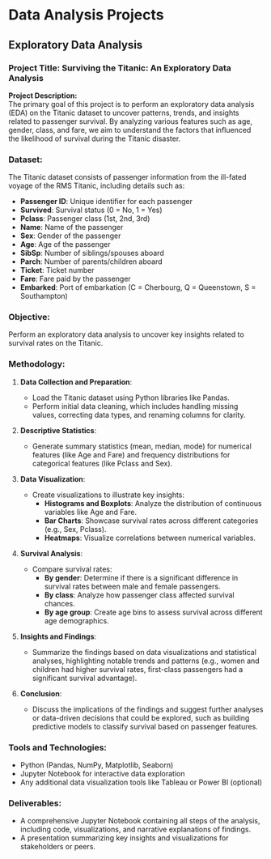 # Data Analysis Projects

## Exploratory Data Analysis

### Project Title: Surviving the Titanic: An Exploratory Data Analysis

**Project Description:**  
The primary goal of this project is to perform an exploratory data analysis (EDA) on the Titanic dataset to uncover patterns, trends, and insights related to passenger survival. By analyzing various features such as age, gender, class, and fare, we aim to understand the factors that influenced the likelihood of survival during the Titanic disaster.

### Dataset:
The Titanic dataset consists of passenger information from the ill-fated voyage of the RMS Titanic, including details such as:
- **Passenger ID**: Unique identifier for each passenger
- **Survived**: Survival status (0 = No, 1 = Yes)
- **Pclass**: Passenger class (1st, 2nd, 3rd)
- **Name**: Name of the passenger
- **Sex**: Gender of the passenger
- **Age**: Age of the passenger
- **SibSp**: Number of siblings/spouses aboard
- **Parch**: Number of parents/children aboard
- **Ticket**: Ticket number
- **Fare**: Fare paid by the passenger
- **Embarked**: Port of embarkation (C = Cherbourg, Q = Queenstown, S = Southampton)

### Objective:
Perform an exploratory data analysis to uncover key insights related to survival rates on the Titanic.

### Methodology:

1. **Data Collection and Preparation**:
   - Load the Titanic dataset using Python libraries like Pandas.
   - Perform initial data cleaning, which includes handling missing values, correcting data types, and renaming columns for clarity.

2. **Descriptive Statistics**:
   - Generate summary statistics (mean, median, mode) for numerical features (like Age and Fare) and frequency distributions for categorical features (like Pclass and Sex).

3. **Data Visualization**:
   - Create visualizations to illustrate key insights:
     - **Histograms and Boxplots**: Analyze the distribution of continuous variables like Age and Fare.
     - **Bar Charts**: Showcase survival rates across different categories (e.g., Sex, Pclass).
     - **Heatmaps**: Visualize correlations between numerical variables.

4. **Survival Analysis**:
   - Compare survival rates:
     - **By gender**: Determine if there is a significant difference in survival rates between male and female passengers.
     - **By class**: Analyze how passenger class affected survival chances.
     - **By age group**: Create age bins to assess survival across different age demographics.

5. **Insights and Findings**:
   - Summarize the findings based on data visualizations and statistical analyses, highlighting notable trends and patterns (e.g., women and children had higher survival rates, first-class passengers had a significant survival advantage).

6. **Conclusion**:
   - Discuss the implications of the findings and suggest further analyses or data-driven decisions that could be explored, such as building predictive models to classify survival based on passenger features.

### Tools and Technologies:
- Python (Pandas, NumPy, Matplotlib, Seaborn)
- Jupyter Notebook for interactive data exploration
- Any additional data visualization tools like Tableau or Power BI (optional)

### Deliverables:
- A comprehensive Jupyter Notebook containing all steps of the analysis, including code, visualizations, and narrative explanations of findings.
- A presentation summarizing key insights and visualizations for stakeholders or peers.

